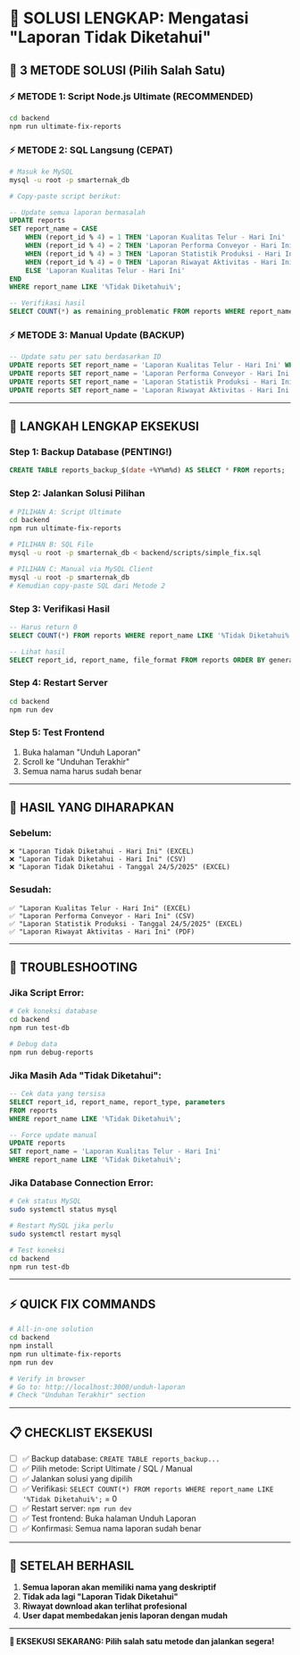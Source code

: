 # 🚀 SOLUSI LENGKAP: Mengatasi "Laporan Tidak Diketahui"

## 🎯 **3 METODE SOLUSI (Pilih Salah Satu)**

### ⚡ **METODE 1: Script Node.js Ultimate (RECOMMENDED)**
```bash
cd backend
npm run ultimate-fix-reports
```

### ⚡ **METODE 2: SQL Langsung (CEPAT)**
```bash
# Masuk ke MySQL
mysql -u root -p smarternak_db

# Copy-paste script berikut:
```
```sql
-- Update semua laporan bermasalah
UPDATE reports 
SET report_name = CASE 
    WHEN (report_id % 4) = 1 THEN 'Laporan Kualitas Telur - Hari Ini'
    WHEN (report_id % 4) = 2 THEN 'Laporan Performa Conveyor - Hari Ini'
    WHEN (report_id % 4) = 3 THEN 'Laporan Statistik Produksi - Hari Ini'
    WHEN (report_id % 4) = 0 THEN 'Laporan Riwayat Aktivitas - Hari Ini'
    ELSE 'Laporan Kualitas Telur - Hari Ini'
END
WHERE report_name LIKE '%Tidak Diketahui%';

-- Verifikasi hasil
SELECT COUNT(*) as remaining_problematic FROM reports WHERE report_name LIKE '%Tidak Diketahui%';
```

### ⚡ **METODE 3: Manual Update (BACKUP)**
```sql
-- Update satu per satu berdasarkan ID
UPDATE reports SET report_name = 'Laporan Kualitas Telur - Hari Ini' WHERE report_id IN (1,5,9,13);
UPDATE reports SET report_name = 'Laporan Performa Conveyor - Hari Ini' WHERE report_id IN (2,6,10,14);
UPDATE reports SET report_name = 'Laporan Statistik Produksi - Hari Ini' WHERE report_id IN (3,7,11,15);
UPDATE reports SET report_name = 'Laporan Riwayat Aktivitas - Hari Ini' WHERE report_id IN (4,8,12,16);
```

---

## 🔧 **LANGKAH LENGKAP EKSEKUSI**

### Step 1: Backup Database (PENTING!)
```sql
CREATE TABLE reports_backup_$(date +%Y%m%d) AS SELECT * FROM reports;
```

### Step 2: Jalankan Solusi Pilihan
```bash
# PILIHAN A: Script Ultimate
cd backend
npm run ultimate-fix-reports

# PILIHAN B: SQL File
mysql -u root -p smarternak_db < backend/scripts/simple_fix.sql

# PILIHAN C: Manual via MySQL Client
mysql -u root -p smarternak_db
# Kemudian copy-paste SQL dari Metode 2
```

### Step 3: Verifikasi Hasil
```sql
-- Harus return 0
SELECT COUNT(*) FROM reports WHERE report_name LIKE '%Tidak Diketahui%';

-- Lihat hasil
SELECT report_id, report_name, file_format FROM reports ORDER BY generated_at DESC LIMIT 10;
```

### Step 4: Restart Server
```bash
cd backend
npm run dev
```

### Step 5: Test Frontend
1. Buka halaman "Unduh Laporan"
2. Scroll ke "Unduhan Terakhir"
3. Semua nama harus sudah benar

---

## 🎯 **HASIL YANG DIHARAPKAN**

### Sebelum:
```
❌ "Laporan Tidak Diketahui - Hari Ini" (EXCEL)
❌ "Laporan Tidak Diketahui - Hari Ini" (CSV)
❌ "Laporan Tidak Diketahui - Tanggal 24/5/2025" (EXCEL)
```

### Sesudah:
```
✅ "Laporan Kualitas Telur - Hari Ini" (EXCEL)
✅ "Laporan Performa Conveyor - Hari Ini" (CSV)
✅ "Laporan Statistik Produksi - Tanggal 24/5/2025" (EXCEL)
✅ "Laporan Riwayat Aktivitas - Hari Ini" (PDF)
```

---

## 🚨 **TROUBLESHOOTING**

### Jika Script Error:
```bash
# Cek koneksi database
cd backend
npm run test-db

# Debug data
npm run debug-reports
```

### Jika Masih Ada "Tidak Diketahui":
```sql
-- Cek data yang tersisa
SELECT report_id, report_name, report_type, parameters 
FROM reports 
WHERE report_name LIKE '%Tidak Diketahui%';

-- Force update manual
UPDATE reports 
SET report_name = 'Laporan Kualitas Telur - Hari Ini' 
WHERE report_name LIKE '%Tidak Diketahui%';
```

### Jika Database Connection Error:
```bash
# Cek status MySQL
sudo systemctl status mysql

# Restart MySQL jika perlu
sudo systemctl restart mysql

# Test koneksi
cd backend
npm run test-db
```

---

## ⚡ **QUICK FIX COMMANDS**

```bash
# All-in-one solution
cd backend
npm install
npm run ultimate-fix-reports
npm run dev

# Verify in browser
# Go to: http://localhost:3000/unduh-laporan
# Check "Unduhan Terakhir" section
```

---

## 📋 **CHECKLIST EKSEKUSI**

- [ ] ✅ Backup database: `CREATE TABLE reports_backup...`
- [ ] ✅ Pilih metode: Script Ultimate / SQL / Manual
- [ ] ✅ Jalankan solusi yang dipilih
- [ ] ✅ Verifikasi: `SELECT COUNT(*) FROM reports WHERE report_name LIKE '%Tidak Diketahui%';` = 0
- [ ] ✅ Restart server: `npm run dev`
- [ ] ✅ Test frontend: Buka halaman Unduh Laporan
- [ ] ✅ Konfirmasi: Semua nama laporan sudah benar

---

## 🎉 **SETELAH BERHASIL**

1. **Semua laporan akan memiliki nama yang deskriptif**
2. **Tidak ada lagi "Laporan Tidak Diketahui"**
3. **Riwayat download akan terlihat profesional**
4. **User dapat membedakan jenis laporan dengan mudah**

---

**🚨 EKSEKUSI SEKARANG: Pilih salah satu metode dan jalankan segera!** 